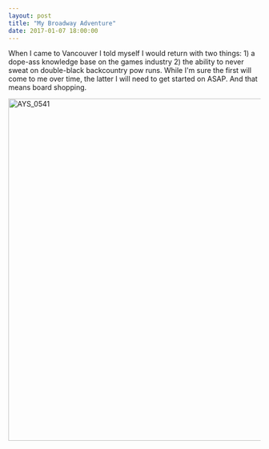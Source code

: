 ```yaml
---
layout: post
title: "My Broadway Adventure"
date: 2017-01-07 18:00:00
---
```


When I came to Vancouver I told myself I would return with two things: 1) a dope-ass knowledge base on the games industry 2) the ability to never sweat on double-black backcountry pow runs. While I'm sure the first will come to me over time, the latter I will need to get started on ASAP. And that means board shopping.

<a data-flickr-embed="true"  href="https://www.flickr.com/photos/alexanderyshi/32242548005/in/album-72157678660032546/" title="AYS_0541"><img src="https://c1.staticflickr.com/1/359/32242548005_207a47c62e_b.jpg" width="1024" height="683" alt="AYS_0541"></a><script async src="//embedr.flickr.com/assets/client-code.js" charset="utf-8"></script>